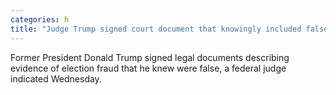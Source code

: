 ```yaml
---
categories: h
title: "Judge Trump signed court document that knowingly included false voter fraud stats"
---
```

Former President Donald Trump signed legal documents describing evidence of election fraud that he knew were false, a federal judge indicated Wednesday.